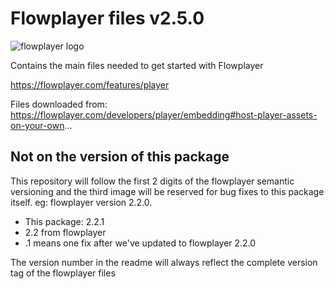 # Flowplayer files v2.5.0

![flowplayer logo](https://flowplayer.com/user/pages/images/logo-blue.png)

Contains the main files needed to get started with Flowplayer

https://flowplayer.com/features/player

Files downloaded from: https://flowplayer.com/developers/player/embedding#host-player-assets-on-your-own...

## Not on the version of this package

This repository will follow the first 2 digits of the flowplayer semantic versioning and the third image will be reserved for bug fixes to this package itself.
eg: flowplayer version 2.2.0.
* This package: 2.2.1
* 2.2 from flowplayer
* .1 means one fix after we've updated to flowplayer 2.2.0

The version number in the readme will always reflect the complete version tag of the flowplayer files
